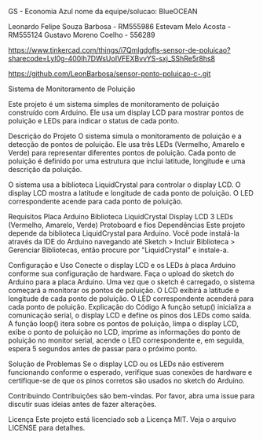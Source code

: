 GS - Economia Azul
nome da equipe/solucao: BlueOCEAN
<!-- integrantes: -->
Leonardo Felipe Souza Barbosa - RM555986
Estevam Melo Acosta - RM555124
Gustavo Moreno Coelho - 556289

<!-- TINKERCAD -->
https://www.tinkercad.com/things/i7Qmlgdgfls-sensor-de-poluicao?sharecode=LyI0g-400Ih7DWsUoIVFEXBvvYS-sxj_SShRe5r8hs8

<!-- GITHUB -->
https://github.com/LeonBarbosa/sensor-ponto-poluicao-c-.git

Sistema de Monitoramento de Poluição

Este projeto é um sistema simples de monitoramento de poluição construído com Arduino. Ele usa um display LCD para mostrar pontos de poluição e LEDs para indicar o status de cada ponto.

Descrição do Projeto
O sistema simula o monitoramento de poluição e a detecção de pontos de poluição. Ele usa três LEDs (Vermelho, Amarelo e Verde) para representar diferentes pontos de poluição. Cada ponto de poluição é definido por uma estrutura que inclui latitude, longitude e uma descrição da poluição.

O sistema usa a biblioteca LiquidCrystal para controlar o display LCD. O display LCD mostra a latitude e longitude de cada ponto de poluição. O LED correspondente acende para cada ponto de poluição.

Requisitos
Placa Arduino
Biblioteca LiquidCrystal
Display LCD
3 LEDs (Vermelho, Amarelo, Verde)
Protoboard e fios
Dependências
Este projeto depende da biblioteca LiquidCrystal para Arduino. Você pode instalá-la através da IDE do Arduino navegando até Sketch > Incluir Biblioteca > Gerenciar Bibliotecas, então procure por "LiquidCrystal" e instale-a.

Configuração e Uso
Conecte o display LCD e os LEDs à placa Arduino conforme sua configuração de hardware.
Faça o upload do sketch do Arduino para a placa Arduino.
Uma vez que o sketch é carregado, o sistema começará a monitorar os pontos de poluição.
O LCD exibirá a latitude e longitude de cada ponto de poluição.
O LED correspondente acenderá para cada ponto de poluição.
Explicação do Código
A função setup() inicializa a comunicação serial, o display LCD e define os pinos dos LEDs como saída. A função loop() itera sobre os pontos de poluição, limpa o display LCD, exibe o ponto de poluição no LCD, imprime as informações do ponto de poluição no monitor serial, acende o LED correspondente e, em seguida, espera 5 segundos antes de passar para o próximo ponto.

Solução de Problemas
Se o display LCD ou os LEDs não estiverem funcionando conforme o esperado, verifique suas conexões de hardware e certifique-se de que os pinos corretos são usados no sketch do Arduino.

Contribuindo
Contribuições são bem-vindas. Por favor, abra uma issue para discutir suas ideias antes de fazer alterações.

Licença
Este projeto está licenciado sob a Licença MIT. Veja o arquivo LICENSE para detalhes.